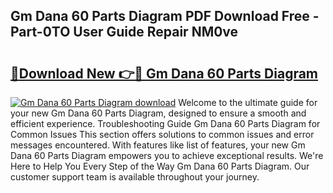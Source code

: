 ## Gm Dana 60 Parts Diagram PDF Download Free - Part-0TO User Guide Repair NM0ve

# <h2><a href="http://dfjl27.blite.top/?on=Gm+Dana+60+Parts+Diagram">🔗Download New 👉🔴 Gm Dana 60 Parts Diagram</a></h2>

[![Gm Dana 60 Parts Diagram download](https://i.imgur.com/lujVjoI.png)](http://dfjl27.blite.top/?on=Gm+Dana+60+Parts+Diagram)
Welcome to the ultimate guide for your new Gm Dana 60 Parts Diagram, designed to ensure a smooth and efficient experience. Troubleshooting Guide Gm Dana 60 Parts Diagram for Common Issues This section offers solutions to common issues and error messages encountered. With features like list of features, your new Gm Dana 60 Parts Diagram empowers you to achieve exceptional results. We're Here to Help You Every Step of the Way Gm Dana 60 Parts Diagram. Our customer support team is available throughout your journey.
